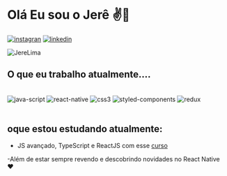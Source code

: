# Olá Eu sou o Jerê ✌️📲

[![instagran](https://img.shields.io/badge/Instagram-E4405F?style=for-the-badge&logo=instagram&logoColor=white)](https://www.instagram.com/jeremias_lim/)
[![linkedin](https://img.shields.io/badge/LinkedIn-0077B5?style=for-the-badge&logo=linkedin&logoColor=white)](https://www.linkedin.com/in/jeremias-lima-15039897/)

![JereLima](https://github-readme-stats.vercel.app/api?username=JereLima&show_icons=true&theme=dracula)

## O que eu trabalho atualmente....
<div style="display: inline_block"><br/>
    <img align="center" alt="java-script" src="https://img.shields.io/badge/JavaScript-F7DF1E?style=for-the-badge&logo=javascript&logoColor=black" />
    <img align="center" alt="react-native" src="https://img.shields.io/badge/React_Native-20232A?style=for-the-badge&logo=react&logoColor=61DAFB"/>
    <img align="center" alt="css3" src="https://img.shields.io/badge/CSS3-1572B6?style=for-the-badge&logo=css3&logoColor=white" />
    <img align="center" alt="styled-components" src="https://img.shields.io/badge/styled--components-DB7093?style=for-the-badge&logo=styled-components&logoColor=white"/>
    <img align="center" alt="redux" src="https://img.shields.io/badge/Redux-593D88?style=for-the-badge&logo=redux&logoColor=white" />
</div>
<br/>

## oque estou estudando atualmente:

- JS avançado, TypeScript e ReactJS com esse 
[curso](https://www.udemy.com/course/curso-de-javascript-moderno-do-basico-ao-avancado/)

-Além de estar sempre revendo e descobrindo novidades no React Native ❤️
